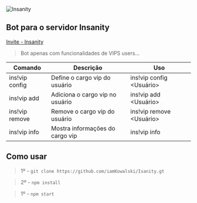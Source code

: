 ![Insanity](https://cdn.discordapp.com/attachments/564412779835162646/600413940727676950/PicsArt_07-14-09.48.57.png)
## Bot para o servidor Insanity
[Invite - Insanity](https://discord.gg/XXt32Tc)

> Bot apenas com funcionalidades de VIPS users...

| Comando | Descrição | Uso |
| ------- | --------- | --- |
| ins!vip config | Define o cargo vip do usuário | ins!vip config <Usuário> <Cargo> |
| ins!vip add | Adiciona o cargo vip no usuário | ins!vip add <Usuário> |
| ins!vip remove | Remove o cargo vip do usuário | ins!vip remove <Usuário> | 
| ins!vip info | Mostra informações do cargo vip | ins!vip info|

## Como usar

> 1º - `git clone https://github.com/iamKowalski/Isanity.gt`

> 2º - `npm install`

> 1º - `npm start`